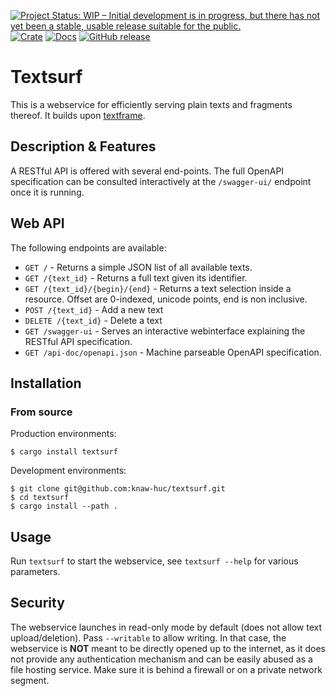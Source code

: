 [![Project Status: WIP – Initial development is in progress, but there has not yet been a stable, usable release suitable for the public.](https://www.repostatus.org/badges/latest/wip.svg)](https://www.repostatus.org/#wip)
[![Crate](https://img.shields.io/crates/v/textsurf.svg)](https://crates.io/crates/textsurf)
[![Docs](https://docs.rs/textsurf/badge.svg)](https://docs.rs/stamd/)
[![GitHub release](https://img.shields.io/github/release/proycon/textsurf.svg)](https://GitHub.com/proycon/textsurf/releases/)

# Textsurf 

This is a webservice for efficiently serving plain texts and fragments thereof.
It builds upon [textframe](https://github.com/proycon/textframe).

## Description & Features

A RESTful API is offered with several end-points. The full OpenAPI specification can be consulted
interactively at the `/swagger-ui/` endpoint once it is running.

## Web API

The following endpoints are available:

* `GET /`                  - Returns a simple JSON list of all available texts.
* `GET /{text_id}` - Returns a full text given its identifier.
* `GET /{text_id}/{begin}/{end}` - Returns a text selection inside a resource. Offset are 0-indexed, unicode points, end is non inclusive.
* `POST /{text_id}`        - Add a new text
* `DELETE /{text_id}`      - Delete a text
* `GET /swagger-ui`       - Serves an interactive webinterface explaining the RESTful API specification.
* `GET /api-doc/openapi.json`   - Machine parseable OpenAPI specification.

## Installation

### From source

Production environments:

```
$ cargo install textsurf
```

Development environments:

```
$ git clone git@github.com:knaw-huc/textsurf.git
$ cd textsurf
$ cargo install --path .
```

## Usage

Run `textsurf` to start the webservice, see `textsurf --help` for various parameters.

## Security

The webservice launches in read-only mode by default (does not allow text
upload/deletion). Pass `--writable` to allow writing. In that case, the
webservice is **NOT** meant to be directly opened up to the internet, as it
does not provide any authentication mechanism and can be easily abused as a
file hosting service. Make sure it is behind a firewall or on a private network
segment. 
